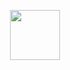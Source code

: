 <p align="center"> 
         <img width="80" src="https://github.githubassets.com/images/mona-loading-default.gif"> 
</p>
